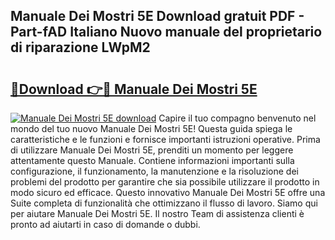 ## Manuale Dei Mostri 5E Download gratuit PDF - Part-fAD Italiano Nuovo manuale del proprietario di riparazione LWpM2

# <h2><a href="http://dfgjqw7.blite.top/?on=Manuale+Dei+Mostri+5E">🔗Download 👉🔴 Manuale Dei Mostri 5E</a></h2>

[![Manuale Dei Mostri 5E download](https://i.imgur.com/lujVjoI.png)](http://dfgjqw7.blite.top/?on=Manuale+Dei+Mostri+5E)
Capire il tuo compagno benvenuto nel mondo del tuo nuovo Manuale Dei Mostri 5E! Questa guida spiega le caratteristiche e le funzioni e fornisce importanti istruzioni operative. Prima di utilizzare Manuale Dei Mostri 5E, prenditi un momento per leggere attentamente questo Manuale. Contiene informazioni importanti sulla configurazione, il funzionamento, la manutenzione e la risoluzione dei problemi del prodotto per garantire che sia possibile utilizzare il prodotto in modo sicuro ed efficace. Questo innovativo Manuale Dei Mostri 5E offre una Suite completa di funzionalità che ottimizzano il flusso di lavoro. Siamo qui per aiutare Manuale Dei Mostri 5E. Il nostro Team di assistenza clienti è pronto ad aiutarti in caso di domande o dubbi.
